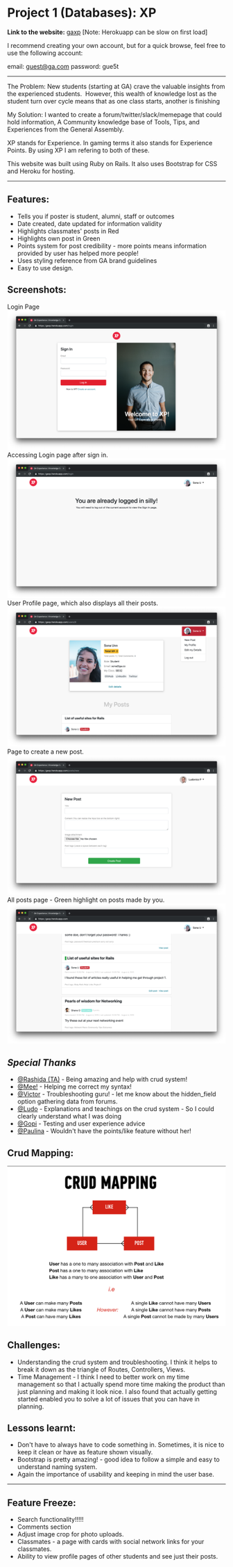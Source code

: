 # Project 1 (Databases): XP

**Link to the website:**
[gaxp](https://gaxp.herokuapp.com) [Note: Herokuapp can be slow on first load]

I recommend creating your own account, but for a quick browse, feel free to use the following account: 

email: guest@ga.com
password: gue5t

----
The Problem: New students (starting at GA) crave the valuable insights from the experienced students. 
However, this wealth of knowledge lost as the student turn over cycle means that as one class starts, another is finishing

My Solution: I wanted to create a forum/twitter/slack/memepage that could hold information, A Community knowledge base of Tools, Tips, and Experiences from the General Assembly.

XP stands for Experience. In gaming terms it also stands for Experience Points. By using XP I am refering to both of these.

This website was built using Ruby on Rails. It also uses Bootstrap for CSS and Heroku for hosting.

----
## Features:
- Tells you if poster is student, alumni, staff or outcomes
- Date created, date updated for information validity
- Highlights classmates' posts in Red
- Highlights own post in Green
- Points system for post credibility - more points means information provided by user has helped more people!
- Uses styling reference from GA brand guidelines
- Easy to use design. 

## Screenshots:
Login Page
![Login Page](/app/assets/images/login.png)
Accessing Login page after sign in.
![Silly Login](/app/assets/images/sillylogin.png)
User Profile page, which also displays all their posts.
![Profile Page](/app/assets/images/profile.png)
Page to create a new post.
![New post](/app/assets/images/newpost.png)
All posts page - Green highlight on posts made by you.
![Your post](/app/assets/images/yourpost.png)


## *Special Thanks*
- [@Rashida (TA)](https://github.com/rashidabengali) - Being amazing and help with crud system!
- [@Mee!](https://github.com/Ratsamee) - Helping me correct my syntax!
- [@Victor](https://github.com/victorzw895) - Troubleshooting guru! - let me know about the hidden_field option gathering data from forums.
- [@Ludo](https://github.com/lpinzari) - Explanations and teachings on the crud system - So I could clearly understand what I was doing
- [@Gopi](https://github.com/gopipatell) - Testing and user experience advice
- [@Paulina](https://github.com/pkijowska) - Wouldn't have the points/like feature without her!


## Crud Mapping:
![Crud Map](/app/assets/images/crudmap.png)

## Challenges:
- Understanding the crud system and troubleshooting. I think it helps to break it down as the triangle of Routes, Controllers, Views.
- Time Management - I think I need to better work on my time management so that I actually spend more time making the product than just planning and making it look nice. I also found that actually getting started enabled you to solve a lot of issues that you can have in planning.


## Lessons learnt:
- Don't have to always have to code something in. Sometimes, it is nice to keep it clean or have as feature shown visually.
- Bootstrap is pretty amazing! - good idea to follow a simple and easy to understand naming system.
- Again the importance of usability and keeping in mind the user base.
___

## Feature Freeze:
- Search functionality!!!!!
- Comments section
- Adjust image crop for photo uploads.
- Classmates - a page with cards with social network links for your classmates.
- Ability to view profile pages of other students and see just their posts.
